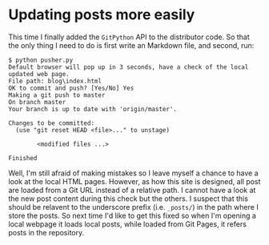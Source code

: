 # Updating posts more easily
This time I finally added the `GitPython` API to the distributor code. So that the only thing I need to do is first write an Markdown file, and second, run:
```{shell}
$ python pusher.py
Default browser will pop up in 3 seconds, have a check of the local updated web page.
File path: blog\index.html
OK to commit and push? [Yes/No] Yes
Making a git push to master
On branch master
Your branch is up to date with 'origin/master'.

Changes to be committed:
  (use "git reset HEAD <file>..." to unstage)

        <modified files ...>

Finished
```
Well, I'm still afraid of making mistakes so I leave myself a chance to have a look at the local HTML pages. However, as how this site is designed, all post are loaded from a Git URL instead of a relative path. I cannot have a look at the new post content during this check but the others. I suspect that this should be relavent to the underscore prefix (i.e. `_posts/`) in the path where I store the posts. So next time I'd like to get this fixed so when I'm opening a local webpage it loads local posts, while loaded from Git Pages, it refers posts in the repository.